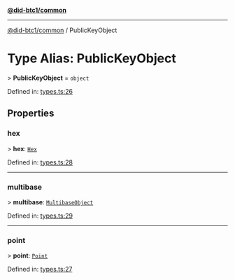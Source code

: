[**@did-btc1/common**](../README.md)

***

[@did-btc1/common](../globals.md) / PublicKeyObject

# Type Alias: PublicKeyObject

&gt; **PublicKeyObject** = `object`

Defined in: [types.ts:26](https://github.com/dcdpr/did-btc1-js/blob/4ab6f9915d95beed9bc633644c9db1539395f512/packages/common/src/types.ts#L26)

## Properties

### hex

&gt; **hex**: [`Hex`](Hex.md)

Defined in: [types.ts:28](https://github.com/dcdpr/did-btc1-js/blob/4ab6f9915d95beed9bc633644c9db1539395f512/packages/common/src/types.ts#L28)

***

### multibase

&gt; **multibase**: [`MultibaseObject`](MultibaseObject.md)

Defined in: [types.ts:29](https://github.com/dcdpr/did-btc1-js/blob/4ab6f9915d95beed9bc633644c9db1539395f512/packages/common/src/types.ts#L29)

***

### point

&gt; **point**: [`Point`](Point.md)

Defined in: [types.ts:27](https://github.com/dcdpr/did-btc1-js/blob/4ab6f9915d95beed9bc633644c9db1539395f512/packages/common/src/types.ts#L27)
